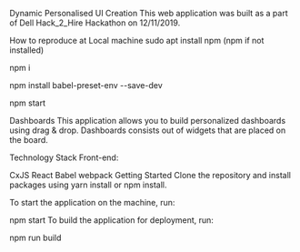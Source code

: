 Dynamic Personalised UI Creation
This web application was built as a part of Dell Hack_2_Hire Hackathon on 12/11/2019.

How to reproduce at Local machine
sudo apt install npm (npm if not installed)

npm i

npm install babel-preset-env --save-dev

npm start

Dashboards
This application allows you to build personalized dashboards using drag & drop. Dashboards consists out of widgets that are placed on the board.

Technology Stack
Front-end:

CxJS
React
Babel
webpack
Getting Started
Clone the repository and install packages using yarn install or npm install.

To start the application on the machine, run:

npm start
To build the application for deployment, run:

npm run build
